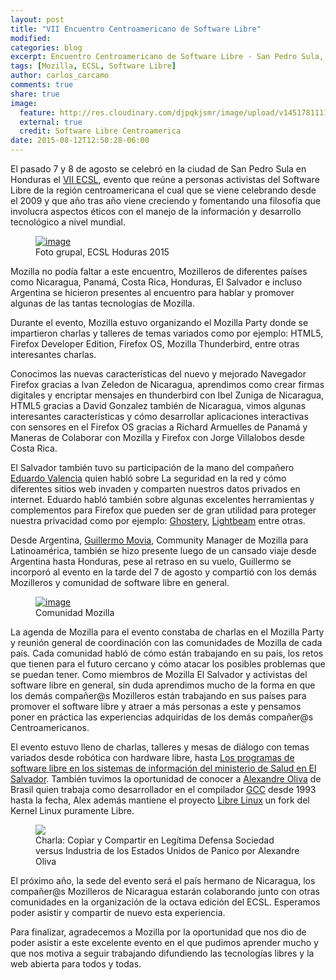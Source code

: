 ```yaml
---
layout: post
title: "VII Encuentro Centroamericano de Software Libre"
modified:
categories: blog
excerpt: Encuentro Centroamericano de Software Libre - San Pedro Sula, Honduras 2015
tags: [Mozilla, ECSL, Software Libre]
author: carlos_carcamo
comments: true
share: true
image:
  feature: http://res.cloudinary.com/djpqkjsmr/image/upload/v1451781111/MozSV/ECSL.png
  external: true
  credit: Software Libre Centroamerica
date: 2015-08-12T12:50:28-06:00
---
```


El pasado 7 y 8 de agosto se celebró en la ciudad de San Pedro Sula en Honduras el [VII ECSL](http://ecsl2015.softwarelibre.ca), evento que reúne a personas activistas del Software Libre de la región centroamericana el cual que se viene celebrando desde el 2009 y que año tras año viene creciendo y fomentando una filosofía que involucra aspectos éticos con el manejo de la información y desarrollo tecnológico a nivel mundial.

<figure>
	<a href="http://i.imgur.com/nDNyPx8.jpg?1">
		<img src="http://i.imgur.com/nDNyPx8.jpg?1" alt="image">
	</a>
	<figcaption>
		Foto grupal, ECSL Hoduras 2015
	</figcaption>
</figure>

Mozilla no podía faltar a este encuentro, Mozilleros de diferentes países como Nicaragua, Panamá, Costa Rica, Honduras, El Salvador e incluso Argentina se hicieron presentes al encuentro para hablar y promover algunas de las tantas tecnologías de Mozilla.

Durante el evento, Mozilla estuvo organizando el Mozilla Party donde se impartieron charlas y talleres de temas variados como por ejemplo: HTML5, Firefox Developer Edition, Firefox OS, Mozilla Thunderbird, entre otras interesantes charlas.

Conocimos las nuevas características del nuevo y mejorado Navegador Firefox gracias a Ivan Zeledon de Nicaragua, aprendimos como crear firmas digitales y encriptar mensajes en thunderbird con Ibel Zuniga de Nicaragua, HTML5 gracias a David Gonzalez también de Nicaragua, vimos algunas interesantes características y cómo desarrollar aplicaciones interactivas con sensores en el Firefox OS gracias a Richard Armuelles de Panamá y Maneras de Colaborar con Mozilla y Firefox con Jorge Villalobos desde Costa Rica.

El Salvador también tuvo su participación de la mano del compañero [Eduardo Valencia](http://enriquev.github.io/) quien habló sobre La seguridad en la red y cómo diferentes sitios web invaden y comparten nuestros datos privados en internet. Eduardo habló también sobre algunas excelentes herramientas y complementos para Firefox que pueden ser de gran utilidad para proteger nuestra privacidad como por ejemplo: [Ghostery](https://addons.mozilla.org/en-Us/firefox/addon/ghostery/), [Lightbeam](https://www.mozilla.org/es-ES/lightbeam/) entre otras.

Desde Argentina, [Guillermo Movia](https://twitter.com/deimidis), Community Manager de Mozilla para Latinoamérica, también se hizo presente luego de un cansado viaje desde Argentina hasta Honduras, pese al retraso en su vuelo, Guillermo se incorporó al evento en la tarde del 7 de agosto y compartió con los demás Mozilleros y comunidad de software libre en general.

<figure>
	<a href="http://i.imgur.com/npHThil.jpg?1">
		<img src="http://i.imgur.com/npHThil.jpg?1" alt="image">
	</a>
	<figcaption>
		Comunidad Mozilla
	</figcaption>
</figure>

La agenda de Mozilla para el evento constaba de charlas en el Mozilla Party y reunión general de coordinación con las comunidades de Mozilla de cada país. Cada comunidad habló de cómo están trabajando en su país, los retos que tienen para el futuro cercano y cómo atacar los posibles problemas que se puedan tener. Como miembros de Mozilla El Salvador y activistas del software libre en general, sin duda aprendimos mucho de la forma en que los demás compañer@s Mozilleros están trabajando en sus países para promover el software libre y atraer a más personas a este y pensamos poner en práctica las experiencias adquiridas de los demás compañer@s Centroamericanos.

El evento estuvo lleno de charlas, talleres y mesas de diálogo con temas variados desde robótica con hardware libre, hasta [Los programas de software libre en los sistemas de información del ministerio de Salud en El Salvador](http://www.laprensa.hn/honduras/866845-410/buscan-replicar-programas-de-salud-de-el-salvador). También tuvimos la oportunidad de conocer a [Alexandre Oliva](https://en.wikipedia.org/wiki/Alexandre_Oliva) de Brasil quien trabaja como desarrollador en el compilador [GCC](https://en.wikipedia.org/wiki/GNU_Compiler_Collection) desde 1993 hasta la fecha, Alex además mantiene el proyecto [Libre Linux](https://en.wikipedia.org/wiki/Linux-libre) un fork del Kernel Linux puramente Libre.

<figure>
	<a href="http://i.imgur.com/T6Yx2Up.jpg?1">
		<img src="http://i.imgur.com/T6Yx2Up.jpg?1">
	</a>
	<figcaption>
		Charla: Copiar y Compartir en Legítima Defensa Sociedad versus Industria de los Estados Unidos de Panico por Alexandre Oliva
	</figcaption>
</figure>

El próximo año, la sede del evento será el país hermano de Nicaragua, los compañer@s Mozilleros de Nicaragua estarán colaborando junto con otras comunidades en la organización de la octava edición del ECSL. Esperamos poder asistir y compartir de nuevo esta experiencia.

Para finalizar, agradecemos a Mozilla por la oportunidad que nos dio de poder asistir a este excelente evento en el que pudimos aprender mucho y que nos motiva a seguir trabajando difundiendo las tecnologías libres y la web abierta para todos y todas.
